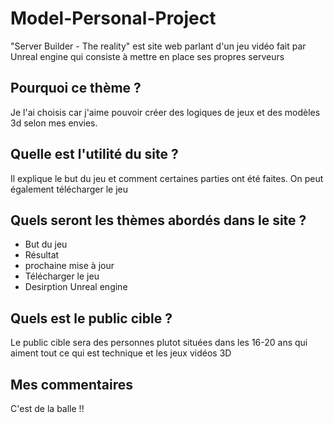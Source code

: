 # Model-Personal-Project

"Server Builder - The reality" est site web parlant d'un jeu vidéo fait par Unreal engine qui consiste à mettre en place ses propres serveurs

## Pourquoi ce thème ?

Je l'ai choisis car j'aime pouvoir créer des logiques de jeux et des modèles 3d selon mes envies.

## Quelle est l'utilité du site ? 

Il explique le but du jeu et comment certaines parties ont été faites. On peut également télécharger le jeu

## Quels seront les thèmes abordés dans le site ? 

- But du jeu
- Résultat
- prochaine mise à jour
- Télécharger le jeu
- Desirption Unreal engine

## Quels est le public cible ?

Le public cible sera des personnes plutot situées dans les 16-20 ans qui aiment tout ce qui est technique et les jeux vidéos 3D

## Mes commentaires

C'est de la balle !!

